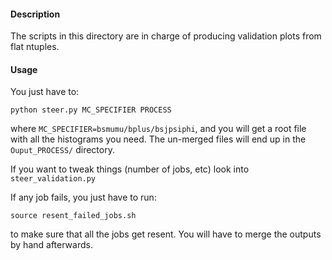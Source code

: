 #### Description

The scripts in this directory are in charge of producing validation plots from flat ntuples.

#### Usage

You just have to:

`python steer.py MC_SPECIFIER PROCESS`

where `MC_SPECIFIER=bsmumu/bplus/bsjpsiphi`, and you will get a root file with all the histograms you need. 
The un-merged files will end up in the `Ouput_PROCESS/` directory.

If you want to tweak things (number of jobs, etc) look into `steer_validation.py`

If any job fails, you just have to run:

`source resent_failed_jobs.sh`

to make sure that all the jobs get resent. You will have to merge the outputs by hand afterwards.

